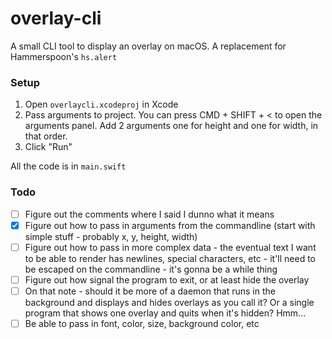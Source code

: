# overlay-cli
A small CLI tool to display an overlay on macOS. A replacement for Hammerspoon's `hs.alert`

### Setup
1. Open `overlaycli.xcodeproj` in Xcode
2. Pass arguments to project. You can press CMD + SHIFT + < to open the arguments panel. 
Add 2 arguments one for height and one for width, in that order. 
3. Click "Run"

All the code is in `main.swift`

### Todo
 - [ ] Figure out the comments where I said I dunno what it means
 - [x] Figure out how to pass in arguments from the commandline (start with simple stuff - probably x, y, height, width)
 - [ ] Figure out how to pass in more complex data - the eventual text I want to be able to render has newlines, special characters, etc - it'll need to be escaped on the commandline - it's gonna be a while thing
 - [ ] Figure out how signal the program to exit, or at least hide the overlay
 - [ ] On that note - should it be more of a daemon that runs in the background and displays and hides overlays as you call it? Or a single program that shows one overlay and quits when it's hidden? Hmm...
 - [ ] Be able to pass in font, color, size, background color, etc
